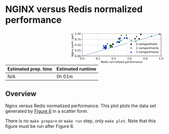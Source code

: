 # NGINX versus Redis normalized performance

<img align="right" src="fig-07_nginx-redis-normalized.svg" width="300" />

| Estimated prep. time | Estimated runtime |
| -------------------- | ----------------- |
| N/A                  | 0h 01m            |

## Overview

Nginx versus Redis normalized performance. This plot plots the data set
generated by [Figure
6](https://github.com/project-flexos/asplos22-ae/tree/main/experiments/fig-06_nginx-redis-perm)
in a scatter form.

There is no `make prepare` or `make run` step, only `make plot`. Note that this
figure must be run after Figure 6.
